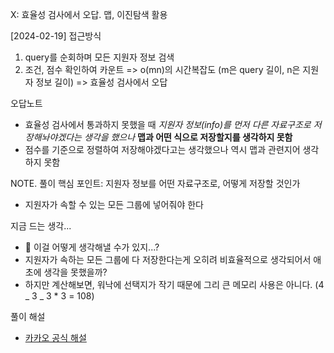 X: 효율성 검사에서 오답. 맵, 이진탐색 활용

[2024-02-19]
접근방식

1. query를 순회하며 모든 지원자 정보 검색
2. 조건, 점수 확인하여 카운트
   => o(mn)의 시간복잡도 (m은 query 길이, n은 지원자 정보 길이)
   => 효율성 검사에서 오답

오답노트

- 효율성 검사에서 통과하지 못했을 때 _지원자 정보(info)를 먼저 다른 자료구조로 저장해놔야겠다는 생각을 했으나_ **맵과 어떤 식으로 저장할지를 생각하지 못함**
- 점수를 기준으로 정렬하여 저장해야겠다고는 생각했으나 역시 맵과 관련지어 생각하지 못함

NOTE. 풀이 핵심 포인트: 지원자 정보를 어떤 자료구조로, 어떻게 저장할 것인가

- 지원자가 속할 수 있는 모든 그룹에 넣어줘야 한다

지금 드는 생각...

- 🤔 이걸 어떻게 생각해낼 수가 있지...?
- 지원자가 속하는 모든 그룹에 다 저장한다는게 오히려 비효율적으로 생각되어서 애초에 생각을 못했을까?
- 하지만 계산해보면, 워낙에 선택지가 작기 때문에 그리 큰 메모리 사용은 아니다. (4 _ 3 _ 3 \* 3 = 108)

풀이 해설

- [카카오 공식 해설](https://tech.kakao.com/2021/01/25/2021-kakao-recruitment-round-1/#%EB%AC%B8%EC%A0%9C-3-%EC%88%9C%EC%9C%84-%EA%B2%80%EC%83%89)
